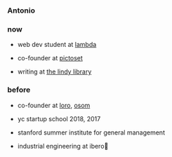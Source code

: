 ### Antonio

### now

* web dev student at [lambda](https://lambdaschool.com/)

* co-founder at [pictoset](https://www.pictoset.com/)

* writing at [the lindy library](https://thelindylibrary.org/)

### before

* co-founder at [loro](https://www.myloro.com/), [osom](http://www.osom.io/)

* yc startup school 2018, 2017

* stanford summer institute for general management

* industrial engineering at ibero👋

<!--
**tonomb/tonomb** is a ✨ _special_ ✨ repository because its `README.md` (this file) appears on your GitHub profile.

Here are some ideas to get you started:

- 🔭 I’m currently working on ...
- 🌱 I’m currently learning ...
- 👯 I’m looking to collaborate on ...
- 🤔 I’m looking for help with ...
- 💬 Ask me about ...
- 📫 How to reach me: ...
- 😄 Pronouns: ...
- ⚡ Fun fact: ...
-->
